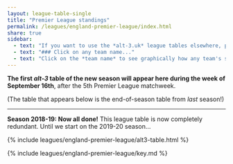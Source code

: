 ```yaml
---
layout: league-table-single
title: "Premier League standings"
permalink: /leagues/england-premier-league/index.html
share: true
sidebar:
  - text: "If you want to use the *alt-3.uk* league tables elsewhere, please be sure to read the [License and Disclaimer](/about/license) page first."
  - text: "### Click on any team name..."
  - text: "Click on the *team name* to see graphically how any team's schedule strength evolves through the season."
---
```


**The first _alt-3_ table of the new season will appear here during the week of September 16th**, after the 5th Premier League matchweek.

(The table that appears below is the end-of-season table from _last_ season!)

-----

**Season 2018-19: Now all done!**  This league table is now completely redundant.  Until we start on the 2019-20 season...
	
{% include leagues/england-premier-league/alt3-table.html %}

{% include leagues/england-premier-league/key.md %}







